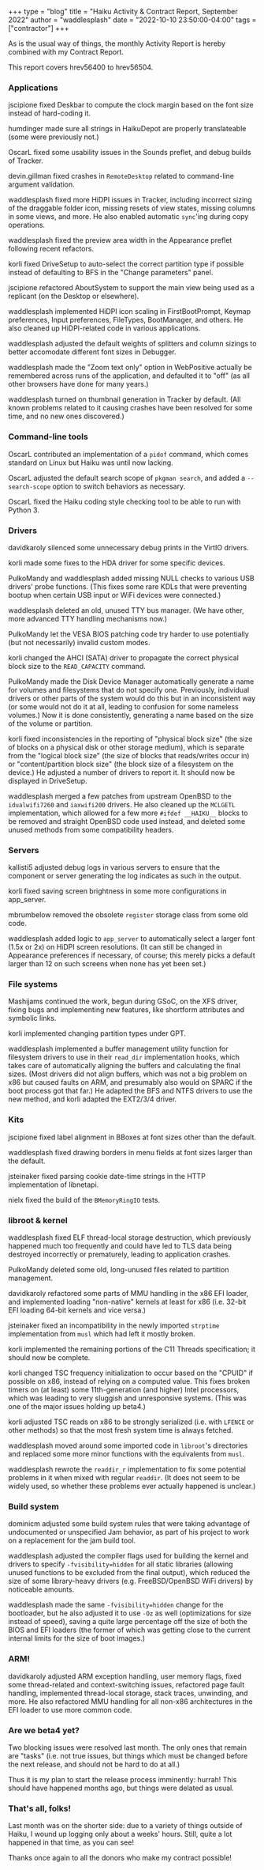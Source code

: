 +++
type = "blog"
title = "Haiku Activity & Contract Report, September 2022"
author = "waddlesplash"
date = "2022-10-10 23:50:00-04:00"
tags = ["contractor"]
+++

As is the usual way of things, the monthly Activity Report is hereby combined with my Contract Report.

This report covers hrev56400 to hrev56504.

<!--more-->

### Applications

jscipione fixed Deskbar to compute the clock margin based on the font size instead of hard-coding it.

humdinger made sure all strings in HaikuDepot are properly translateable (some were previously not.)

OscarL fixed some usability issues in the Sounds preflet, and debug builds of Tracker.

devin.gillman fixed crashes in `RemoteDesktop` related to command-line argument validation.

waddlesplash fixed more HiDPI issues in Tracker, including incorrect sizing of the draggable folder icon, missing resets of view states, missing columns in some views, and more. He also enabled automatic `sync`'ing during copy operations.

waddlesplash fixed the preview area width in the Appearance preflet following recent refactors.

korli fixed DriveSetup to auto-select the correct partition type if possible instead of defaulting to BFS in the "Change parameters" panel.

jscipione refactored AboutSystem to support the main view being used as a replicant (on the Desktop or elsewhere).

waddlesplash implemented HiDPI icon scaling in FirstBootPrompt, Keymap preferences, Input preferences, FileTypes, BootManager, and others. He also cleaned up HiDPI-related code in various applications.

waddlesplash adjusted the default weights of splitters and column sizings to better accomodate different font sizes in Debugger.

waddlesplash made the "Zoom text only" option in WebPositive actually be remembered across runs of the application, and defaulted it to "off" (as all other browsers have done for many years.)

waddlesplash turned on thumbnail generation in Tracker by default. (All known problems related to it causing crashes have been resolved for some time, and no new ones discovered.)

### Command-line tools

OscarL contributed an implementation of a `pidof` command, which comes standard on Linux but Haiku was until now lacking.

OscarL adjusted the default search scope of `pkgman search`, and added a `--search-scope` option to switch behaviors as necessary.

OscarL fixed the Haiku coding style checking tool to be able to run with Python 3.

### Drivers

davidkaroly silenced some unnecessary debug prints in the VirtIO drivers.

korli made some fixes to the HDA driver for some specific devices.

PulkoMandy and waddlesplash added missing NULL checks to various USB drivers' probe functions. (This fixes some rare KDLs that were preventing bootup when certain USB input or WiFi devices were connected.)

waddlesplash deleted an old, unused TTY bus manager. (We have other, more advanced TTY handling mechanisms now.)

PulkoMandy let the VESA BIOS patching code try harder to use potentially (but not necessarily) invalid custom modes.

korli changed the AHCI (SATA) driver to propagate the correct physical block size to the `READ_CAPACITY` command.

PulkoMandy made the Disk Device Manager automatically generate a name for volumes and filesystems that do not specify one. Previously, individual drivers or other parts of the system would do this but in an inconsistent way (or some would not do it at all, leading to confusion for some nameless volumes.) Now it is done consistently, generating a name based on the size of the volume or partition.

korli fixed inconsistencies in the reporting of "physical block size" (the size of blocks on a physical disk or other storage medium), which is separate from the "logical block size" (the size of blocks that reads/writes occur in) or "content/partition block size" (the block size of a filesystem on the device.) He adjusted a number of drivers to report it. It should now be displayed in DriveSetup.

waddlesplash merged a few patches from upstream OpenBSD to the `idualwifi7260` and `iaxwifi200` drivers. He also cleaned up the `MCLGETL` implementation, which allowed for a few more `#ifdef __HAIKU__` blocks to be removed and straight OpenBSD code used instead, and deleted some unused methods from some compatibility headers.

### Servers

kallisti5 adjusted debug logs in various servers to ensure that the component or server generating the log indicates as such in the output.

korli fixed saving screen brightness in some more configurations in app_server.

mbrumbelow removed the obsolete `register` storage class from some old code.

waddlesplash added logic to `app_server` to automatically select a larger font (1.5x or 2x) on HiDPI screen resolutions. (It can still be changed in Appearance preferences if necessary, of course; this merely picks a default larger than 12 on such screens when none has yet been set.)

### File systems

Mashijams continued the work, begun during GSoC, on the XFS driver, fixing bugs and implementing new features, like shortform attributes and symbolic links.

korli implemented changing partition types under GPT.

waddlesplash implemented a buffer management utility function for filesystem drivers to use in their `read_dir` implementation hooks, which takes care of automatically aligning the buffers and calculating the final sizes. (Most drivers did not align buffers, which was not a big problem on x86 but caused faults on ARM, and presumably also would on SPARC if the boot process got that far.) He adapted the BFS and NTFS drivers to use the new method, and korli adapted the EXT2/3/4 driver.

### Kits

jscipione fixed label alignment in BBoxes at font sizes other than the default.

waddlesplash fixed drawing borders in menu fields at font sizes larger than the default.

jsteinaker fixed parsing cookie date-time strings in the HTTP implementation of libnetapi.

nielx fixed the build of the `BMemoryRingIO` tests.

### libroot & kernel

waddlesplash fixed ELF thread-local storage destruction, which previously happened much too frequently and could have led to TLS data being destroyed incorrectly or prematurely, leading to application crashes.

PulkoMandy deleted some old, long-unused files related to partition management.

davidkaroly refactored some parts of MMU handling in the x86 EFI loader, and implemented loading "non-native" kernels at least for x86 (i.e. 32-bit EFI loading 64-bit kernels and vice versa.)

jsteinaker fixed an incompatibility in the newly imported `strptime` implementation from `musl` which had left it mostly broken.

korli implemented the remaining portions of the C11 Threads specification; it should now be complete.

korli changed TSC frequency initialization to occur based on the "CPUID" if possible on x86, instead of relying on a computed value. This fixes broken timers on (at least) some 11th-generation (and higher) Intel processors, which was leading to very sluggish and unresponsive systems. (This was one of the major issues holding up beta4.)

korli adjusted TSC reads on x86 to be strongly serialized (i.e. with `LFENCE` or other methods) so that the most fresh system time is always fetched.

waddlesplash moved around some imported code in `libroot`'s directories and replaced some more minor functions with the equivalents from `musl`.

waddlesplash rewrote the `readdir_r` implementation to fix some potential problems in it when mixed with regular `readdir`. (It does not seem to be widely used, so whether these problems ever actually happened is unclear.)

### Build system

dominicm adjusted some build system rules that were taking advantage of undocumented or unspecified Jam behavior, as part of his project to work on a replacement for the jam build tool.

waddlesplash adjusted the compiler flags used for building the kernel and drivers to specify `-fvisibility=hidden` for all static libraries (allowing unused functions to be excluded from the final output), which reduced the size of some library-heavy drivers (e.g. FreeBSD/OpenBSD WiFi drivers) by noticeable amounts.

waddlesplash made the same `-fvisibility=hidden` change for the bootloader, but he also adjusted it to use `-Oz` as well (optimizations for size instead of speed), saving a quite large percentage off the size of both the BIOS and EFI loaders (the former of which was getting close to the current internal limits for the size of boot images.)

### ARM!

davidkaroly adjusted ARM exception handling, user memory flags, fixed some thread-related and context-switching issues, refactored page fault handling, implemented thread-local storage, stack traces, unwinding, and more. He also refactored MMU handling for all non-x86 architectures in the EFI loader to use more common code.

### Are we beta4 yet?

Two blocking issues were resolved last month. The only ones that remain are "tasks" (i.e. not true issues, but things which must be changed before the next release, and should not be hard to do at all.)

Thus it is my plan to start the release process imminently: hurrah! This should have happened months ago, but things were delated as usual.

### That's all, folks!

Last month was on the shorter side: due to a variety of things outside of Haiku, I wound up logging only about a weeks' hours. Still, quite a lot happened in that time, as you can see!

Thanks once again to all the donors who make my contract possible!
